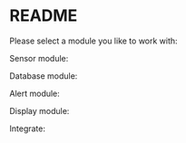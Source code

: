 # README

Please select a module you like to work with:

Sensor module:

Database module:

Alert module:

Display module:

Integrate:

